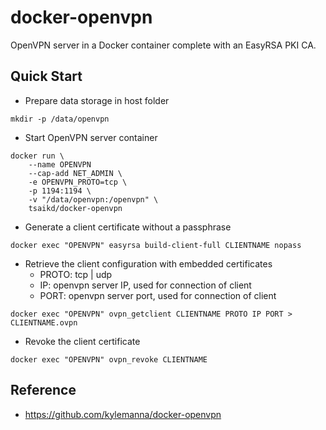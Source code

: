 docker-openvpn
==============

OpenVPN server in a Docker container complete with an EasyRSA PKI CA.

## Quick Start

* Prepare data storage in host folder

```
mkdir -p /data/openvpn
```

* Start OpenVPN server container

```
docker run \
	--name OPENVPN
	--cap-add NET_ADMIN \
	-e OPENVPN_PROTO=tcp \
	-p 1194:1194 \
	-v "/data/openvpn:/openvpn" \
	tsaikd/docker-openvpn
```

* Generate a client certificate without a passphrase

```
docker exec "OPENVPN" easyrsa build-client-full CLIENTNAME nopass
```

* Retrieve the client configuration with embedded certificates
	* PROTO: tcp | udp
	* IP: openvpn server IP, used for connection of client
	* PORT: openvpn server port, used for connection of client

```
docker exec "OPENVPN" ovpn_getclient CLIENTNAME PROTO IP PORT > CLIENTNAME.ovpn
```

* Revoke the client certificate

```
docker exec "OPENVPN" ovpn_revoke CLIENTNAME
```

## Reference

* https://github.com/kylemanna/docker-openvpn
